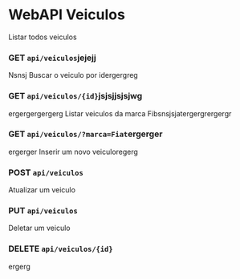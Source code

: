 # WebAPI Veiculos
 
Listar todos veiculos
### GET `api/veiculos`jejejj
Nsnsj
Buscar o veiculo por idergergreg
### GET `api/veiculos/{id}`jsjsjjsjsjwg
ergergergergerg
Listar veiculos da marca Fibsnsjsjatergergrergergr
### GET `api/veiculos/?marca=Fiat`ergerger
ergerger
Inserir um novo veiculoregerg
### POST `api/veiculos`

Atualizar um veiculo
### PUT `api/veiculos`

Deletar um veiculo
### DELETE `api/veiculos/{id}`
ergerg
